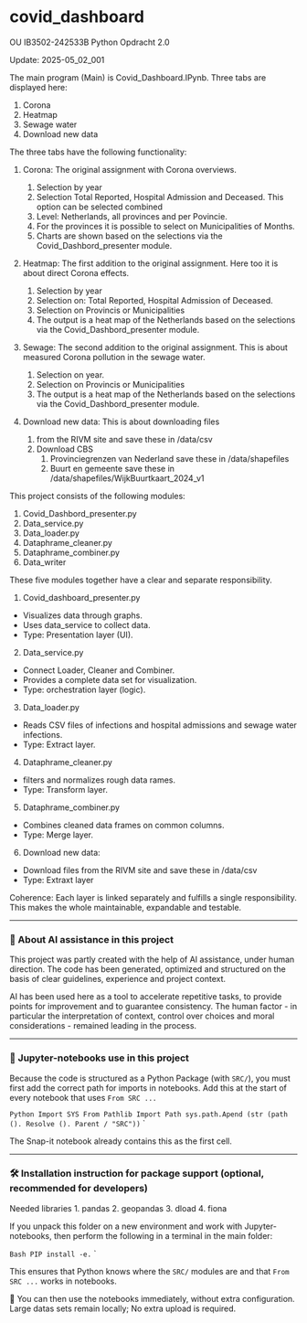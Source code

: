 # covid_dashboard

OU IB3502-242533B Python Opdracht 2.0 

Update: 2025-05_02_001

The main program (Main) is Covid_Dashboard.IPynb. Three tabs are displayed here:
 1. Corona
 2. Heatmap
 3. Sewage water
 4. Download new data

The three tabs have the following functionality:

1. Corona:
The original assignment with Corona overviews.
   1. Selection by year
   2. Selection Total Reported, Hospital Admission and Deceased. This option can be selected combined
   3. Level: Netherlands, all provinces and per Povincie.
   4. For the provinces it is possible to select on Municipalities of Months.
   5. Charts are shown based on the selections via the Covid_Dashbord_presenter module.

2. Heatmap:
The first addition to the original assignment. Here too it is about direct Corona effects.
   1. Selection by year
   2. Selection on: Total Reported, Hospital Admission of Deceased.
   3. Selection on Provincis or Municipalities
   4. The output is a heat map of the Netherlands based on the selections via the Covid_Dashbord_presenter module.


3. Sewage:
The second addition to the original assignment. This is about measured Corona pollution in the sewage water.
   1. Selection on year.
   3. Selection on Provincis or Municipalities
   4. The output is a heat map of the Netherlands based on the selections via the Covid_Dashbord_presenter module.

4. Download new data:
This is about downloading files
   1. from the RIVM site and save these in /data/csv
   2. Download CBS
      1. Provinciegrenzen van Nederland save these in /data/shapefiles
      2. Buurt en gemeente save these in /data/shapefiles/WijkBuurtkaart_2024_v1


This project consists of the following modules:

 1. Covid_Dashbord_presenter.py
 2. Data_service.py
 3. Data_loader.py
 4. Dataphrame_cleaner.py
 5. Dataphrame_combiner.py
 6. Data_writer

These five modules together have a clear and separate responsibility.

1. Covid_dashboard_presenter.py
 - Visualizes data through graphs.
 - Uses data_service to collect data.
 - Type: Presentation layer (UI).

2. Data_service.py
 - Connect Loader, Cleaner and Combiner.
 - Provides a complete data set for visualization.
 - Type: orchestration layer (logic).

3. Data_loader.py
 - Reads CSV files of infections and hospital admissions and sewage water infections.
 - Type: Extract layer.

4. Dataphrame_cleaner.py
 - filters and normalizes rough data rames.
 - Type: Transform layer.

5. Dataphrame_combiner.py
 - Combines cleaned data frames on common columns.
 - Type: Merge layer.

6. Download new data:
 - Download files from the RIVM site and save these in /data/csv
 - Type: Extraxt layer

Coherence:
Each layer is linked separately and fulfills a single responsibility. This makes the whole maintainable, expandable and testable.


---

### 🤖 About AI assistance in this project

This project was partly created with the help of AI assistance, under human direction.
The code has been generated, optimized and structured on the basis of clear guidelines, experience and project context.

AI has been used here as a tool to accelerate repetitive tasks, to provide points for improvement and to guarantee consistency.
The human factor - in particular the interpretation of context, control over choices and moral considerations - remained leading in the process.



---

### 🧪 Jupyter-notebooks use in this project

Because the code is structured as a Python Package (with `SRC/`), you must first add the correct path for imports in notebooks.
Add this at the start of every notebook that uses `From SRC ...`

`` Python
Import SYS
From Pathlib Import Path
sys.path.Apend (str (path (). Resolve (). Parent / "SRC"))
`` `

The Snap-it notebook already contains this as the first cell.


---

### 🛠 Installation instruction for package support (optional, recommended for developers)

Needed libraries
    1. pandas
    2. geopandas
    3. dload
    4. fiona

If you unpack this folder on a new environment and work with Jupyter-notebooks, then perform the following in a terminal in the main folder:

`` Bash
PIP install -e.
`` `

This ensures that Python knows where the `SRC/` modules are and that `From SRC ...` works in notebooks.

📁 You can then use the notebooks immediately, without extra configuration. Large datas sets remain locally; No extra upload is required.
